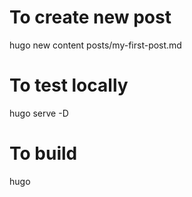 # To create new post
hugo new content posts/my-first-post.md

# To test locally
hugo serve -D

# To build
hugo

